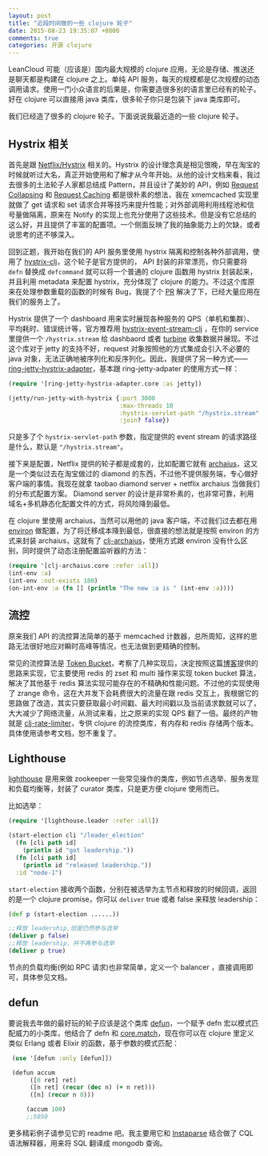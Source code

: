 ```yaml
---
layout: post
title: "近段时间做的一些 clojure 轮子"
date: 2015-08-23 19:35:07 +0800
comments: true
categories: 开源 clojure
---
```


LeanCloud 可能（应该是）国内最大规模的 clojure 应用，无论是存储、推送还是聊天都是构建在 clojure 之上。单纯 API 服务，每天的规模都是亿次规模的动态调用请求。使用一门小众语言的后果是，你需要造很多别的语言里已经有的轮子。好在 clojure 可以直接用 java 类库，很多轮子你只是包装下 java 类库即可。

我们已经造了很多的 clojure 轮子。下面说说我最近造的一些 clojure 轮子。

## Hystrix 相关

首先是跟 [Netflix/Hystrix](https://github.com/Netflix/Hystrix) 相关的。Hystrix 的设计理念真是相见恨晚，早在淘宝的时候就听过大名，真正开始使用和了解才从今年开始。从他的设计文档来看，我过去很多的土法轮子人家都总结成 Pattern，并且设计了美妙的 API，例如 [Request Collapsing](https://github.com/Netflix/Hystrix/wiki/How-it-Works#RequestCollapsing) 和 [Request Caching](https://github.com/Netflix/Hystrix/wiki/How-it-Works#RequestCaching) 都是很朴素的想法，我在 xmemcached 实现里就做了 get 请求和 set 请求合并等技巧来提升性能；对外部调用利用线程池和信号量做隔离，原来在 Notify 的实现上也充分使用了这些技术。但是没有它总结的这么好，并且提供了丰富的配置项。一个侧面反映了我的抽象能力上的欠缺，或者说思考的还不够深入。

回到正题，我开始在我们的 API 服务里使用 hystrix 隔离和控制各种外部调用，使用了 [hystrix-clj](https://github.com/Netflix/Hystrix/tree/master/hystrix-contrib/hystrix-clj)，这个轮子是官方提供的， API 封装的非常漂亮，你只需要将 `defn` 替换成 `defcommand` 就可以将一个普通的 clojure 函数用 hystrix 封装起来，并且利用 metadata 来配置 hystrix，充分体现了 clojure 的能力。不过这个库原来在处理参数重载的函数的时候有 Bug，我提了个 [PR](https://github.com/Netflix/Hystrix/commit/bebb4cb48bd2f045aa119fee8a1ec5d9988b1334) 解决了下，已经大量应用在我们的服务上了。

Hystrix 提供了一个 dashboard 用来实时展现各种服务的 QPS（单机和集群）、平均耗时、错误统计等，官方推荐用 [hystrix-event-stream-clj](https://github.com/josephwilk/hystrix-event-stream-clj) ，在你的 service 里提供一个 `/hystrix.stream` 给 dashbaord 或者 [turbine](https://github.com/Netflix/Turbine) 收集数据并展现。不过这个库对于 jetty 的支持不好，request 对象按照他的方式集成会引入不必要的 java 对象，无法正确地被序列化和反序列化。因此，我提供了另一种方式—— [ring-jetty-hystrix-adapter](https://github.com/killme2008/ring-jetty-hystrix-adapter)，基本跟 ring-jetty-adpater 的使用方式一样：

```clojure
(require '[ring-jetty-hystrix-adapter.core :as jetty])

(jetty/run-jetty-with-hystrix {:port 3000
                               :max-threads 10
                               :hystrix-servlet-path "/hystrix.stream"
                               :join? false})
```

只是多了个 `hystrix-servlet-path` 参数，指定提供的 event stream 的请求路径是什么，默认是 `"/hystrix.stream"`。

接下来是配置，Netflix 提供的轮子都是成套的，比如配置它就有 [archaius](https://github.com/Netflix/archaius)，这又是一个类似过去在淘宝做过的 diamond 的东西，不过他不提供服务端，专心做好客户端的事情。我现在就拿 taobao diamond server + netflix archaius 当做我们的分布式配置方案。 Diamond server 的设计是非常朴素的，也非常可靠，利用域名+多机静态化配置文件的方式，将风险降到最低。

在 clojure 里使用 archaius，当然可以用他的 java 客户端，不过我们过去都在用 [environ](https://github.com/weavejester/environ) 做配置，为了将迁移成本降到最低，很直接的想法就是按照 environ 的方式来封装 archaius，这就有了 [clj-archaius](https://github.com/leancloud/clj-archaius)，使用方式跟 environ 没有什么区别，同时提供了动态注册配置监听器的方法：

```clojure
(require '[clj-archaius.core :refer :all])
(int-env :a)
(int-env :not-exists 100)
(on-int-env :a (fn [] (println "The new :a is " (int-env :a))))
```

## 流控

原来我们 API 的流控算法简单的基于 memcached 计数器，总所周知，这样的思路无法很好地应对瞬时高峰等情况，也无法做到更精确的控制。

常见的流控算法是 [Token Bucket](https://en.wikipedia.org/wiki/Token_bucket)，考察了几种实现后，决定按照这篇[博客](https://engineering.classdojo.com/blog/2015/02/06/rolling-rate-limiter/)提供的思路来实现，它主要使用 redis 的 zset 和 multi 操作来实现 token bucket 算法，解决了其他基于 redis 算法实现可能存在的不精确和性能问题。不过他的实现使用了 zrange 命令，这在大并发下会耗费很大的流量在跟 redis 交互上，我根据它的思路做了改造，其实只要获取最小时间戳、最大时间戳以及当前请求数就可以了，大大减少了网络流量，从测试来看，比之原来的实现 QPS 翻了一倍。最终的产物就是 [clj-rate-limiter](https://github.com/killme2008/clj-rate-limiter)，专供 clojure 的流控类库，有内存和 redis 存储两个版本。具体使用请参考文档，恕不重复了。

## Lighthouse

[lighthouse](https://github.com/killme2008/lighthouse) 是用来做 zookeeper 一些常见操作的类库，例如节点选举、服务发现和负载均衡等，封装了 curator 类库，只是更方便 clojure 使用而已。

比如选举：

```clojure
(require '[lighthouse.leader :refer :all])

(start-election cli "/leader_election"
  (fn [cli path id]
    (println id "got leadership."))
  (fn [cli path id]
    (println id "released leadership."))
  :id "node-1")
```

`start-election` 接收两个函数，分别在被选举为主节点和释放的时候回调，返回的是一个 clojure promise，你可以 `deliver` true 或者 false 来释放 leadership：

```clojure
(def p (start-election ......))

;;释放 leadership,但是仍然参与选举
(deliver p false)
;;释放 leadership，并不再参与选举
(deliver p true)
```

节点的负载均衡(例如 RPC 请求)也非常简单，定义一个 balancer ，直接调用即可，具体参见文档。

## defun

要说我去年做的最好玩的轮子应该是这个类库 [defun](https://github.com/killme2008/defun)，一个赋予 defn 宏以模式匹配威力的小类库，他结合了 defn 和 [core.match](https://github.com/clojure/core.match)，现在你可以在 clojure 里定义类似 Erlang 或者 Elixir 的函数，基于参数的模式匹配：

```clojure
 (use '[defun :only [defun]])

 (defun accum
      ([0 ret] ret)
      ([n ret] (recur (dec n) (+ n ret)))
      ([n] (recur n 0)))

     (accum 100)
     ;;5050
```

更多精彩例子请参见它的 readme 吧。我主要用它和 [Instaparse](https://github.com/Engelberg/instaparse) 结合做了 CQL 语法解释器，用来将 SQL 翻译成 mongodb 查询。

